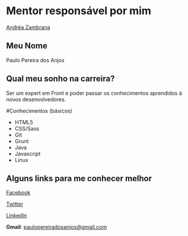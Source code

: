 # Mentor responsável por mim

[Andréa Zambrana](/mentores/perfis/andrea_zambrana.md)

## Meu Nome

Paulo Pereira dos Anjos

## Qual meu sonho na carreira?

Ser um expert em Front e poder passar os conhecimentos aprendidos à novos desenvolvedores.

#Conhecimentos (básicos)
- HTML5
- CSS/Sass
- Git
- Grunt
- Java
- Javascript
- Linux

## Alguns links para me conhecer melhor

[Facebook](https://facebook.com/paulopereiradosanjos)

[Twitter](https://twitter.com/K3yboard)

 [LinkedIn](https://www.linkedin.com/in/paulopereiradosanjos)

**Gmail**: paulopereiradosanjos@gmail.com
